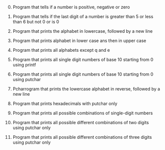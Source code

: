0.	Program that tells if a number is positive, negative or zero

1.	Program that tells if the last digit of a number is greater than 5 or less than 6 but not 0 or is 0

2.	Program that prints the alphabet in lowercase, followed by a new line

3.	Program that prints alphabet in lower case ans then in upper case

4.	Program that prints all alphabets except q and e

5.	Program that prints all single digit numbers of base 10 starting from 0 using printf

6.	Program that prints all single digit numbers of base 10 starting from 0 using putchar

7.	Pcharrogram that prints the lowercase alphabet in reverse, followed by a new line

8.	Program that prints hexadecimals with putchar only

9.	Program that prints all possible combinations of single-digit numbers

100.	Program that prints all possible different combinations of two digits using putchar only

101.	Program that prints all possible different combinations of three digits using putchar only
